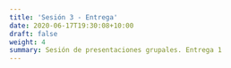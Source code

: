 ```yaml
---
title: 'Sesión 3 - Entrega'
date: 2020-06-17T19:30:08+10:00
draft: false
weight: 4
summary: Sesión de presentaciones grupales. Entrega 1
---
```


